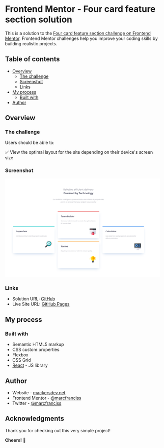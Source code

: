 # Frontend Mentor - Four card feature section solution

This is a solution to the [Four card feature section challenge on Frontend Mentor](https://www.frontendmentor.io/challenges/four-card-feature-section-weK1eFYK). Frontend Mentor challenges help you improve your coding skills by building realistic projects.

## Table of contents

- [Overview](#overview)
  - [The challenge](#the-challenge)
  - [Screenshot](#screenshot)
  - [Links](#links)
- [My process](#my-process)
  - [Built with](#built-with)
- [Author](#author)

## Overview

### The challenge

Users should be able to:

✅ View the optimal layout for the site depending on their device's screen size

### Screenshot

![](./screenshot.png)

### Links

- Solution URL: [GitHub](https://github.com/marcfranciss/Four-card-feature-section.git)
- Live Site URL: [GitHub Pages](https://marcfranciss/github.io/Four-card-feature-section)

## My process

### Built with

- Semantic HTML5 markup
- CSS custom properties
- Flexbox
- CSS Grid
- [React](https://reactjs.org/) - JS library

## Author

- Website - [mackersdev.net](https://www.mackersdev.net)
- Frontend Mentor - [@marcfranciss](https://www.frontendmentor.io/profile/marcfranciss)
- Twitter - [@marcfranciss](https://www.twitter.com/marcfranciss)

## Acknowledgments

Thank you for checking out this very simple project!

**Cheers!** 🍻
